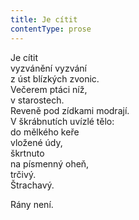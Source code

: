 ```yaml
---
title: Je cítit
contentType: prose
---
```


<section>

Je cítit  
vyzvánění vyzvání  
z úst blízkých zvonic.  
Večerem ptáci níž,  
v starostech.  
Reveně pod zídkami modrají.  
V škrábnutích uvízlé tělo:  
do mělkého keře  
vložené údy,  
škrtnuto  
na písmenný oheň,  
trčivý.  
Štrachavý.

Rány není.

</section>
